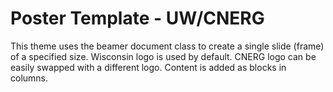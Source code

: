 # Poster Template - UW/CNERG

This theme uses the beamer document class to create a single slide (frame) of a specified size.
Wisconsin logo is used by default. CNERG logo can be easily swapped with a different logo.
Content is added as blocks in columns.
